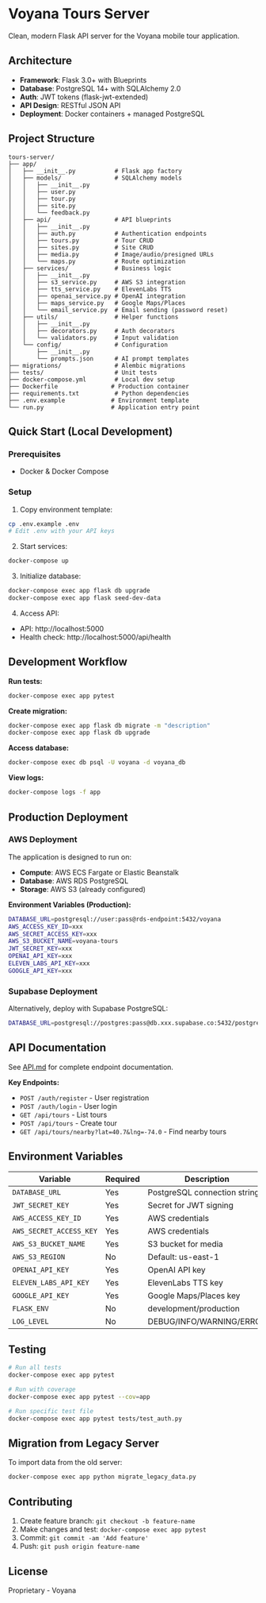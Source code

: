 # Voyana Tours Server

Clean, modern Flask API server for the Voyana mobile tour application.

## Architecture

- **Framework**: Flask 3.0+ with Blueprints
- **Database**: PostgreSQL 14+ with SQLAlchemy 2.0
- **Auth**: JWT tokens (flask-jwt-extended)
- **API Design**: RESTful JSON API
- **Deployment**: Docker containers + managed PostgreSQL

## Project Structure

```
tours-server/
├── app/
│   ├── __init__.py           # Flask app factory
│   ├── models/               # SQLAlchemy models
│   │   ├── __init__.py
│   │   ├── user.py
│   │   ├── tour.py
│   │   ├── site.py
│   │   └── feedback.py
│   ├── api/                  # API blueprints
│   │   ├── __init__.py
│   │   ├── auth.py           # Authentication endpoints
│   │   ├── tours.py          # Tour CRUD
│   │   ├── sites.py          # Site CRUD
│   │   ├── media.py          # Image/audio/presigned URLs
│   │   └── maps.py           # Route optimization
│   ├── services/             # Business logic
│   │   ├── __init__.py
│   │   ├── s3_service.py     # AWS S3 integration
│   │   ├── tts_service.py    # ElevenLabs TTS
│   │   ├── openai_service.py # OpenAI integration
│   │   ├── maps_service.py   # Google Maps/Places
│   │   └── email_service.py  # Email sending (password reset)
│   ├── utils/                # Helper functions
│   │   ├── __init__.py
│   │   ├── decorators.py     # Auth decorators
│   │   └── validators.py     # Input validation
│   └── config/               # Configuration
│       ├── __init__.py
│       └── prompts.json      # AI prompt templates
├── migrations/               # Alembic migrations
├── tests/                    # Unit tests
├── docker-compose.yml        # Local dev setup
├── Dockerfile               # Production container
├── requirements.txt          # Python dependencies
├── .env.example             # Environment template
└── run.py                   # Application entry point
```

## Quick Start (Local Development)

### Prerequisites
- Docker & Docker Compose

### Setup

1. Copy environment template:
```bash
cp .env.example .env
# Edit .env with your API keys
```

2. Start services:
```bash
docker-compose up
```

3. Initialize database:
```bash
docker-compose exec app flask db upgrade
docker-compose exec app flask seed-dev-data
```

4. Access API:
- API: http://localhost:5000
- Health check: http://localhost:5000/api/health

## Development Workflow

**Run tests:**
```bash
docker-compose exec app pytest
```

**Create migration:**
```bash
docker-compose exec app flask db migrate -m "description"
docker-compose exec app flask db upgrade
```

**Access database:**
```bash
docker-compose exec db psql -U voyana -d voyana_db
```

**View logs:**
```bash
docker-compose logs -f app
```

## Production Deployment

### AWS Deployment

The application is designed to run on:
- **Compute**: AWS ECS Fargate or Elastic Beanstalk
- **Database**: AWS RDS PostgreSQL
- **Storage**: AWS S3 (already configured)

**Environment Variables (Production):**
```bash
DATABASE_URL=postgresql://user:pass@rds-endpoint:5432/voyana
AWS_ACCESS_KEY_ID=xxx
AWS_SECRET_ACCESS_KEY=xxx
AWS_S3_BUCKET_NAME=voyana-tours
JWT_SECRET_KEY=xxx
OPENAI_API_KEY=xxx
ELEVEN_LABS_API_KEY=xxx
GOOGLE_API_KEY=xxx
```

### Supabase Deployment

Alternatively, deploy with Supabase PostgreSQL:
```bash
DATABASE_URL=postgresql://postgres:pass@db.xxx.supabase.co:5432/postgres
```

## API Documentation

See [API.md](API.md) for complete endpoint documentation.

**Key Endpoints:**
- `POST /auth/register` - User registration
- `POST /auth/login` - User login
- `GET /api/tours` - List tours
- `POST /api/tours` - Create tour
- `GET /api/tours/nearby?lat=40.7&lng=-74.0` - Find nearby tours

## Environment Variables

| Variable | Required | Description |
|----------|----------|-------------|
| `DATABASE_URL` | Yes | PostgreSQL connection string |
| `JWT_SECRET_KEY` | Yes | Secret for JWT signing |
| `AWS_ACCESS_KEY_ID` | Yes | AWS credentials |
| `AWS_SECRET_ACCESS_KEY` | Yes | AWS credentials |
| `AWS_S3_BUCKET_NAME` | Yes | S3 bucket for media |
| `AWS_S3_REGION` | No | Default: us-east-1 |
| `OPENAI_API_KEY` | Yes | OpenAI API key |
| `ELEVEN_LABS_API_KEY` | Yes | ElevenLabs TTS key |
| `GOOGLE_API_KEY` | Yes | Google Maps/Places key |
| `FLASK_ENV` | No | development/production |
| `LOG_LEVEL` | No | DEBUG/INFO/WARNING/ERROR |

## Testing

```bash
# Run all tests
docker-compose exec app pytest

# Run with coverage
docker-compose exec app pytest --cov=app

# Run specific test file
docker-compose exec app pytest tests/test_auth.py
```

## Migration from Legacy Server

To import data from the old server:
```bash
docker-compose exec app python migrate_legacy_data.py
```

## Contributing

1. Create feature branch: `git checkout -b feature-name`
2. Make changes and test: `docker-compose exec app pytest`
3. Commit: `git commit -am 'Add feature'`
4. Push: `git push origin feature-name`

## License

Proprietary - Voyana
